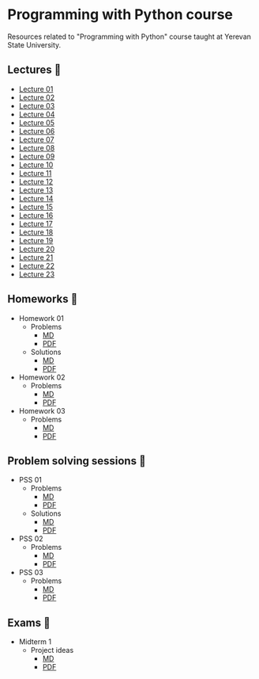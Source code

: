# Programming with Python course

Resources related to "Programming with Python" course taught at Yerevan State University.

## Lectures 📖

- [Lecture 01](lectures/Lecture01.ipynb)
- [Lecture 02](lectures/Lecture02.ipynb)
- [Lecture 03](lectures/Lecture03.ipynb)
- [Lecture 04](lectures/Lecture04.ipynb)
- [Lecture 05](lectures/Lecture05.ipynb)
- [Lecture 06](lectures/Lecture06.ipynb)
- [Lecture 07](lectures/Lecture07.ipynb)
- [Lecture 08](lectures/Lecture08.ipynb)
- [Lecture 09](lectures/Lecture09.ipynb)
- [Lecture 10](lectures/Lecture10.ipynb)
- [Lecture 11](lectures/Lecture11.ipynb)
- [Lecture 12](lectures/Lecture12.ipynb)
- [Lecture 13](lectures/Lecture13.ipynb)
- [Lecture 14](lectures/Lecture14.ipynb)
- [Lecture 15](lectures/Lecture15.ipynb)
- [Lecture 16](lectures/Lecture16.ipynb)
- [Lecture 17](lectures/Lecture17.ipynb)
- [Lecture 18](lectures/Lecture18.ipynb)
- [Lecture 19](lectures/Lecture19.ipynb)
- [Lecture 20](lectures/Lecture20.ipynb)
- [Lecture 21](lectures/Lecture21.ipynb)
- [Lecture 22](lectures/Lecture22.ipynb)
- [Lecture 23](lectures/Lecture23.ipynb)

## Homeworks 📝

- Homework 01
    - Problems
        - [MD](homeworks/problems/Homework01.md) 
        - [PDF](homeworks/problems/Homework01.pdf)
    - Solutions
        - [MD](homeworks/solutions/Homework01.md)
        - [PDF](homeworks/solutions/Homework01.pdf)
- Homework 02
    - Problems
        - [MD](homeworks/problems/Homework02.md) 
        - [PDF](homeworks/problems/Homework02.pdf)
- Homework 03
    - Problems
        - [MD](homeworks/problems/Homework03.md) 
        - [PDF](homeworks/problems/Homework03.pdf)

## Problem solving sessions 🤔

- PSS 01
    - Problems
        - [MD](pss/problems/PSS01.md) 
        - [PDF](pss/problems/PSS01.pdf)
    - Solutions
        - [MD](pss/solutions/PSS01.md)
        - [PDF](pss/solutions/PSS01.pdf)
- PSS 02
    - Problems
        - [MD](pss/problems/PSS02.md) 
        - [PDF](pss/problems/PSS02.pdf)
- PSS 03
    - Problems
        - [MD](pss/problems/PSS03.md) 
        - [PDF](pss/problems/PSS03.pdf)

## Exams 💯

- Midterm 1
    - Project ideas
        - [MD](exams/midterm_1/Project%20ideas.md)
        - [PDF](exams/midterm_1/Project%20ideas.pdf)
